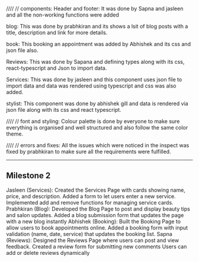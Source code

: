 ////
// components:
Header and footer: It was done by Sapna and jasleen and all the non-working functions were added 

blog: This was done by prabhkiran and its shows a lsit of blog posts with a title, description and link for more details.

book: This booking an appointment was added by Abhishek and its css and json file also.

Reviews: This was done by Sapana and defining types along with its css, react-typescript and Json to import data.

Services: This was done by jasleen and this component uses json file to import data and data was rendered using typescript and css was also added.

stylist: This component was done by abhishek gill and data is rendered via json file along with its css and react typescript.

////
// font and styling:
Colour palette is done by everyone to make sure everything is organised and well structured and also follow the same color theme.

////
// errors and fixes:
All the issues which were noticed in the inspect was fixed by prabhkiran to make sure all the requirements were fulfilled.

-----------------------------------------------------------------------------------------------------------------------------------------------------------------------

## Milestone 2

Jasleen (Services):
Created the Services Page with cards showing name, price, and description.
Added a form to let users enter a new service.
Implemented add and remove functions for managing service cards.
Prabhkiran (Blog):
Developed the Blog Page to post and display beauty tips and salon updates.
Added a blog submission form that updates the page with a new blog instantly
Abhishek (Booking):
Built the Booking Page to allow users to book appointments online.
Added a booking form with input validation (name, date, service) that updates the booking list.
Sapna (Reviews):
Designed the Reviews Page where users can post and view feedback.
Created a review form for submitting new comments
Users can add or delete reviews dynamically 